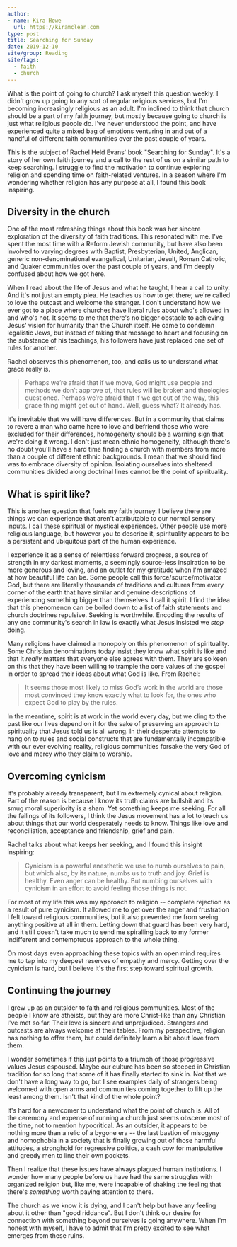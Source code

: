 ```yaml
---
author:
- name: Kira Howe
  url: https://kiramclean.com
type: post
title: Searching for Sunday
date: 2019-12-10
site/group: Reading
site/tags:
  - faith
  - church
---
```


What is the point of going to church? I ask myself this question weekly. I
didn't grow up going to any sort of regular religious services, but I'm becoming
increasingly religious as an adult. I'm inclined to think that church should be
a part of my faith journey, but mostly because going to church is just what
religious people do. I've never understood the point, and have experienced quite
a mixed bag of emotions venturing in and out of a handful of different faith
communities over the past couple of years.

This is the subject of Rachel Held Evans' book "Searching for Sunday". It's a
story of her own faith journey and a call to the rest of us on a similar path to
keep searching. I struggle to find the motivation to continue exploring religion
and spending time on faith-related ventures. In a season where I'm wondering
whether religion has any purpose at all, I found this book inspiring.

## Diversity in the church

One of the most refreshing things about this book was her sincere exploration of
the diversity of faith traditions. This resonated with me. I've spent the most
time with a Reform Jewish community, but have also been involved to varying
degrees with Baptist, Presbyterian, United, Anglican, generic non-denominational
evangelical, Unitarian, Jesuit, Roman Catholic, and Quaker communities over the
past couple of years, and I'm deeply confused about how we got here.

When I read about the life of Jesus and what he taught, I hear a call to unity.
And it's not just an empty plea. He teaches us how to get there; we're called to
love the outcast and welcome the stranger. I don't understand how we ever got to
a place where churches have literal rules about who's allowed in and who's not.
It seems to me that there's no bigger obstacle to achieving Jesus' vision for
humanity than the Church itself. He came to condemn legalistic Jews, but instead
of taking that message to heart and focusing on the substance of his teachings,
his followers have just replaced one set of rules for another.

Rachel observes this phenomenon, too, and calls us to understand what grace
really is.

> Perhaps we’re afraid that if we move, God might use people and methods we
> don’t approve of, that rules will be broken and theologies questioned. Perhaps
> we’re afraid that if we get out of the way, this grace thing might get out of
> hand. Well, guess what? It already has.

It's inevitable that we will have differences. But in a community that claims to
revere a man who came here to love and befriend those who were excluded for
their differences, homogeneity should be a warning sign that we're doing it
wrong. I don't just mean ethnic homogeneity, although there's no doubt you'll
have a hard time finding a church with members from more than a couple of
different ethnic backgrounds. I mean that we should find was to embrace
diversity of opinion. Isolating ourselves into sheltered communities divided
along doctrinal lines cannot be the point of spirituality.

## What is spirit like?

This is another question that fuels my faith journey. I believe there are things
we can experience that aren't attributable to our normal sensory inputs. I call
these spiritual or mystical experiences. Other people use more religious
language, but however you to describe it, spirituality appears to be a
persistent and ubiquitous part of the human experience.

I experience it as a sense of relentless forward progress, a source of strength
in my darkest moments, a seemingly source-less inspiration to be more generous
and loving, and an outlet for my gratitude when I'm amazed at how beautiful life
can be. Some people call this force/source/motivator God, but there are
literally thousands of traditions and cultures from every corner of the earth
that have similar and genuine descriptions of experiencing something bigger than
themselves. I call it spirit. I find the idea that this phenomenon can be boiled
down to a list of faith statements and church doctrines repulsive. Seeking is
worthwhile. Encoding the results of any one community's search in law is exactly
what Jesus insisted we _stop_ doing.

Many religions have claimed a monopoly on this phenomenon of spirituality. Some
Christian denominations today insist they know what spirit is like and that it
_really_ matters that everyone else agrees with them. They are so keen on this
that they have been willing to trample the core values of the gospel in order to
spread their ideas about what God is like. From Rachel:

> It seems those most likely to miss God’s work in the world are those most
> convinced they know exactly what to look for, the ones who expect God to play
> by the rules.

In the meantime, spirit is at work in the world every day, but we cling to the
past like our lives depend on it for the sake of preserving an approach to
spirituality that Jesus told us is all wrong. In their desperate attempts to
hang on to rules and social constructs that are fundamentally incompatible with
our ever evolving reality, religious communities forsake the very God of love
and mercy who they claim to worship.

## Overcoming cynicism

It's probably already transparent, but I'm extremely cynical about religion.
Part of the reason is because I know its truth claims are bullshit and its smug
moral superiority is a sham. Yet something keeps me seeking. For all the
failings of its followers, I think the Jesus movement has a lot to teach us
about things that our world desperately needs to know. Things like love and
reconciliation, acceptance and friendship, grief and pain.

Rachel talks about what keeps her seeking, and I found this insight inspiring:

> Cynicism is a powerful anesthetic we use to numb ourselves to pain, but which
> also, by its nature, numbs us to truth and joy. Grief is healthy. Even anger
> can be healthy. But numbing ourselves with cynicism in an effort to avoid
> feeling those things is not.

For most of my life this was my approach to religion -- complete rejection as a
result of pure cynicism. It allowed me to get over the anger and frustration I
felt toward religious communities, but it also prevented me from seeing anything
positive at all in them. Letting down that guard has been very hard, and it
still doesn't take much to send me spiralling back to my former indifferent and
contemptuous approach to the whole thing.

On most days even approaching these topics with an open mind requires me to tap
into my deepest reserves of empathy and mercy. Getting over the cynicism is
hard, but I believe it's the first step toward spiritual growth.

## Continuing the journey

I grew up as an outsider to faith and religious communities. Most of the people
I know are atheists, but they are more Christ-like than any Christian I've met
so far. Their love is sincere and unprejudiced. Strangers and outcasts are
always welcome at their tables. From my perspective, religion has nothing to
offer them, but could definitely learn a bit about love from them.

I wonder sometimes if this just points to a triumph of those progressive values
Jesus espoused. Maybe our culture has been so steeped in Christian tradition for
so long that some of it has finally started to sink in. Not that we don't have a
long way to go, but I see examples daily of strangers being welcomed with open
arms and communities coming together to lift up the least among them. Isn't that
kind of the whole point?

It's hard for a newcomer to understand what the point of church is. All of the
ceremony and expense of running a church just seems obscene most of the time,
not to mention hypocritical. As an outsider, it appears to be nothing more than
a relic of a bygone era -- the last bastion of misogyny and homophobia in a
society that is finally growing out of those harmful attitudes, a stronghold for
regressive politics, a cash cow for manipulative and greedy men to line their
own pockets.

Then I realize that these issues have always plagued human institutions. I
wonder how many people before us have had the same struggles with organized
religion but, like me, were incapable of shaking the feeling that there's
_something_ worth paying attention to there.

The church as we know it is dying, and I can't help but have any feeling about
it other than "good riddance". But I don't think our desire for connection with
something beyond ourselves is going anywhere. When I'm honest with myself, I
have to admit that I'm pretty excited to see what emerges from these ruins.
